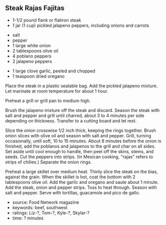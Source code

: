 Steak Rajas Fajitas
-------------------

- 1-1/2 pound flank or flatiron steak
- 1 jar (1 cup) pickled jalapeno peppers, including onions and carrots
<!-- -->
- salt
- pepper
- 1 large white onion
- 2 tablespoons olive oil
- 4 poblano peppers
- 2 jalapeno peppers
<!-- -->
- 1 large clove garlic, peeled and chopped
- 1 teaspoon dried oregano

Place the steak in a plastic sealable bag.  Add the pickled jalapeno
mixture.  Let marinate at room temperature for about 1 hour.

Preheat a grill or grill pan to medium high.

Brush the jalapeno mixture off the steak and discard.  Season the
steak with salt and pepper and grill until charred, about 3 to 4
minutes per side depending on thickness.  Transfer to a cutting board
and let rest.

Slice the onion crosswise 1/2 inch thick, keeping the rings together.
Brush onion slices with olive oil and season with salt and pepper.
Grill, turning occasionally, until soft, 10 to 15 minutes.  About 8
minutes before the onion is finished, add the poblanos and jalapenos
to the grill and char on all sides.  Set aside until cool enough to
handle, then peel off the skins, stems, and seeds.  Cut the peppers
into strips.  (In Mexican cooking, "rajas" refers to strips of
chilies.)  Separate the onion rings.

Preheat a large skillet over medium heat.  Thinly slice the steak on
the bias, against the grain.  When the skillet is hot, coat the bottom
with 2 tablespoons olive oil.  Add the garlic and oregano and saute
about 1 minute.  Add the steak, onion and pepper strips.  Toss to heat
through.  Season with salt and pepper.  Serve with tortillas,
guacamole and pico de gallo.

- source: Food Network magazine
- keywords: beef, southwest
- ratings: Liz-?, Tom-?, Kyle-?, Skylar-?
- time: ? minutes
